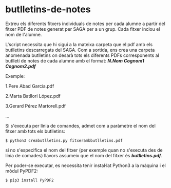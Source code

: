 # butlletins-de-notes
Extreu els diferents fitxers individuals de notes per cada alumne a partir del fitxer PDF de notes generat per SAGA per a un grup.
Cada fitxer inclou el nom de l'alumne.

L'script necessita que hi sigui a la mateixa carpeta que el pdf amb els butlletins descarregats del SAGA. Com a sortida, ens crea una carpeta anomenada butlletins on desarà tots els diferents PDFs corresponents al butlletí de notes de cada alumne amb el format: ***N.Nom Cognom1 Cognom2.pdf***

Exemple:

1.Pere Abad García.pdf

2.Marta Batllori López.pdf

3.Gerard Pérez Martorell.pdf

...

 

Si s'executa per línia de comandes, admet com a paràmetre el nom del fitxer amb tots els butlletins:

    $ python3 creabutlletins.py fitxerambbutlletins.pdf

si no s'especifica el nom del fitxer (per exemple quan no s'executa des de línia de comades) llavors assumeix que el nom del fitxer és ***butlletins.pdf***.

Per poder-se executar, es necessita tenir instal·lat Python3 a la màquina i el mòdul PyPDF2:

    $ pip3 install PyPDF2
